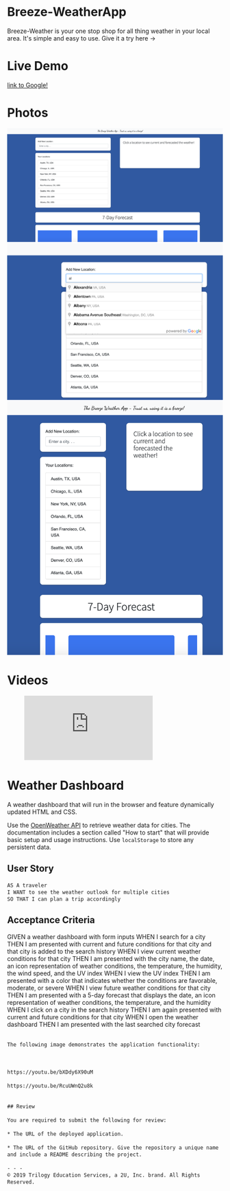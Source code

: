 # Breeze-WeatherApp
Breeze-Weather is your one stop shop for all thing weather in your local area. It's simple and easy to use. Give it a try here -> 

# Live Demo
[link to Google!](unbukn.github.io/breeze-weatherapp/)

# Photos
![Desktop image](Assets/screenShot.png)
![Google powered searching](Assets/ScreenShot0.png)
![Google powered searching](Assets/ScreenShot1.png)

# Videos
<!-- blank line -->
<figure class="video_container">
  <iframe src="https://youtu.be/RcuUWnQ2u8k" frameborder="0" allowfullscreen="true"> </iframe>
</figure>
<!-- blank line -->



# Weather Dashboard
A weather dashboard that will run in the browser and feature dynamically updated HTML and CSS.

Use the [OpenWeather API](https://openweathermap.org/api) to retrieve weather data for cities. The documentation includes a section called "How to start" that will provide basic setup and usage instructions. Use `localStorage` to store any persistent data.

## User Story

```
AS A traveler
I WANT to see the weather outlook for multiple cities
SO THAT I can plan a trip accordingly
```

## Acceptance Criteria

GIVEN a weather dashboard with form inputs
WHEN I search for a city
THEN I am presented with current and future conditions for that city and that city is added to the search history
WHEN I view current weather conditions for that city
THEN I am presented with the city name, the date, an icon representation of weather conditions, the temperature, the humidity, the wind speed, and the UV index
WHEN I view the UV index
THEN I am presented with a color that indicates whether the conditions are favorable, moderate, or severe
WHEN I view future weather conditions for that city
THEN I am presented with a 5-day forecast that displays the date, an icon representation of weather conditions, the temperature, and the humidity
WHEN I click on a city in the search history
THEN I am again presented with current and future conditions for that city
WHEN I open the weather dashboard
THEN I am presented with the last searched city forecast
```

The following image demonstrates the application functionality:



https://youtu.be/bXDdy6X90uM

https://youtu.be/RcuUWnQ2u8k


## Review

You are required to submit the following for review:

* The URL of the deployed application.

* The URL of the GitHub repository. Give the repository a unique name and include a README describing the project.

- - -
© 2019 Trilogy Education Services, a 2U, Inc. brand. All Rights Reserved.
